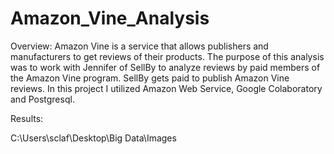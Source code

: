# Amazon_Vine_Analysis
Overview:
Amazon Vine is a service that allows publishers and manufacturers to get reviews of their products. The purpose of this analysis was to work with Jennifer of SellBy to analyze reviews by paid members of the Amazon Vine program. SellBy gets paid to publish Amazon Vine reviews. In this project I utilized Amazon Web Service, Google Colaboratory and Postgresql. 


Results:

C:\Users\sclaf\Desktop\Big Data\Images